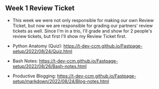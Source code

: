 ## Week 1 Review Ticket 

- This week we were not only responsible for making our own Review Ticket, but now we are responsible for grading our partners' review tickets as well. Since I'm in a trio, I'll grade and show for 2 people's review tickets, but first I'll show my Review Ticket first. 


- Python Anatomy (Quiz): https://t-dev-ccm.github.io/Fastpage-setup/2022/08/24/Quiz.html

- Bash Notes: https://t-dev-ccm.github.io/Fastpage-setup/2022/08/26/Bash-notes.html 

- Productive Blogging: https://t-dev-ccm.github.io/Fastpage-setup/markdown/2022/08/24/Blog-notes.html 


